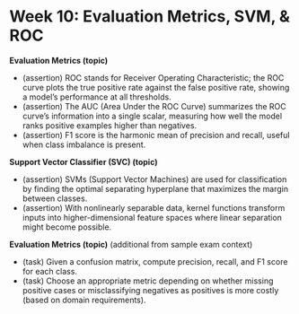 # Week 10: Evaluation Metrics, SVM, & ROC
**Evaluation Metrics (topic)**  
- (assertion) ROC stands for Receiver Operating Characteristic; the ROC curve plots the true positive rate against the false positive rate, showing a model’s performance at all thresholds.  
- (assertion) The AUC (Area Under the ROC Curve) summarizes the ROC curve’s information into a single scalar, measuring how well the model ranks positive examples higher than negatives.  
- (assertion) F1 score is the harmonic mean of precision and recall, useful when class imbalance is present.

**Support Vector Classifier (SVC) (topic)**  
- (assertion) SVMs (Support Vector Machines) are used for classification by finding the optimal separating hyperplane that maximizes the margin between classes.  
- (assertion) With nonlinearly separable data, kernel functions transform inputs into higher-dimensional feature spaces where linear separation might become possible.

**Evaluation Metrics (topic)** (additional from sample exam context)
- (task) Given a confusion matrix, compute precision, recall, and F1 score for each class.  
- (task) Choose an appropriate metric depending on whether missing positive cases or misclassifying negatives as positives is more costly (based on domain requirements).
